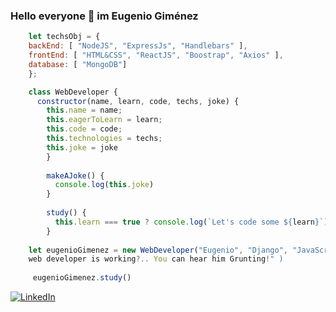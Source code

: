 ### Hello everyone 👋 im Eugenio Giménez

```javascript
    let techsObj = {
    backEnd: [ "NodeJS", "ExpressJs", "Handlebars" ],
    frontEnd: [ "HTML&CSS", "ReactJS", "Boostrap", "Axios" ],
    database: [ "MongoDB"]
    };

    class WebDeveloper {
      constructor(name, learn, code, techs, joke) {
        this.name = name;
        this.eagerToLearn = learn;
        this.code = code;
        this.technologies = techs;
        this.joke = joke
        }
        
        makeAJoke() {
          console.log(this.joke)
        }
        
        study() {
          this.learn === true ? console.log(`Let's code some ${learn}`); : console.log(`Pick any tech and start train`);
        }
        
    let eugenioGimenez = new WebDeveloper("Eugenio", "Django", "JavaScript", techsObj, "How can you tell that a 
    web developer is working?.. You can hear him Grunting!" )
     
     eugenioGimenez.study()
```

<a href="https://www.linkedin.com/in/eogimenez/" target="_blank"><img alt="LinkedIn" src="https://img.shields.io/badge/LinkedIn-@eoGimenez-blue?style=flat&logo=linkedin"></a>
<!--
**eoGimenez/eoGimenez** is a ✨ _special_ ✨ repository because its `README.md` (this file) appears on your GitHub profile.

Here are some ideas to get you started:

- 🔭 I’m currently working on ...
- 🌱 I’m currently learning ...
- 👯 I’m looking to collaborate on ...
- 🤔 I’m looking for help with ...
- 💬 Ask me about ...
- 📫 How to reach me: ...
- 😄 Pronouns: ...
- ⚡ Fun fact: ...
dqdqwdqwdqwdqwdqwd
-->

